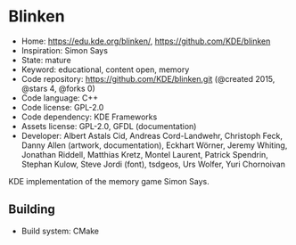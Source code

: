 # Blinken

- Home: https://edu.kde.org/blinken/, https://github.com/KDE/blinken
- Inspiration: Simon Says
- State: mature
- Keyword: educational, content open, memory
- Code repository: https://github.com/KDE/blinken.git (@created 2015, @stars 4, @forks 0)
- Code language: C++
- Code license: GPL-2.0
- Code dependency: KDE Frameworks
- Assets license: GPL-2.0, GFDL (documentation)
- Developer: Albert Astals Cid, Andreas Cord-Landwehr, Christoph Feck, Danny Allen (artwork, documentation), Eckhart Wörner, Jeremy Whiting, Jonathan Riddell, Matthias Kretz, Montel Laurent, Patrick Spendrin, Stephan Kulow, Steve Jordi (font), tsdgeos, Urs Wolfer, Yuri Chornoivan

KDE implementation of the memory game Simon Says.

## Building

- Build system: CMake
